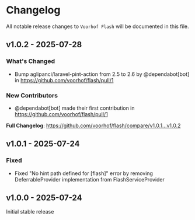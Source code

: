 # Changelog

All notable release changes to `Voorhof Flash` will be documented in this file.

## v1.0.2 - 2025-07-28

### What's Changed

* Bump aglipanci/laravel-pint-action from 2.5 to 2.6 by @dependabot[bot] in https://github.com/voorhof/flash/pull/1

### New Contributors

* @dependabot[bot] made their first contribution in https://github.com/voorhof/flash/pull/1

**Full Changelog**: https://github.com/voorhof/flash/compare/v1.0.1...v1.0.2

## v1.0.1 - 2025-07-24

### Fixed

- Fixed "No hint path defined for [flash]" error by removing DeferrableProvider implementation from FlashServiceProvider

## v1.0.0 - 2025-07-24

Initial stable release
